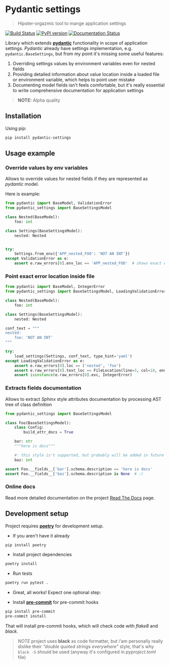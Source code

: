 # Pydantic settings
> Hipster-orgazmic tool to mange application settings

[![Build Status](https://travis-ci.com/danields761/pydantic-settings.svg?branch=master)](https://travis-ci.com/danields761/pydantic-settings)
[![PyPI version](https://badge.fury.io/py/pydantic-settings.svg)](https://badge.fury.io/py/pydantic-settings)
[![Documentation Status](https://readthedocs.org/projects/pydantic-settings/badge/?version=latest)](https://pydantic-settings.readthedocs.io/en/latest/?badge=latest)

Library which extends [__pydantic__](https://github.com/samuelcolvin/pydantic) functionality in scope of application settings. *Pydantic* already have settings
implementation, e.g. `pydantic.BaseSettings`, but from my point it's missing some useful features:

1. Overriding settings values by environment variables even for nested fields
2. Providing detailed information about value location inside a loaded file or environment variable, which helps to point user mistake
3. Documenting model fields isn't feels comfortable, but it's really essential to write comprehensive documentation for application settings

> __NOTE:__ Alpha quality

## Installation

Using pip:

```sh
pip install pydantic-settings
```

## Usage example

### Override values by env variables

Allows to override values for nested fields if they are represented as *pydantic* model.

Here is example:

```python
from pydantic import BaseModel, ValidationError
from pydantic_settings import BaseSettingsModel

class Nested(BaseModel):
    foo: int

class Settings(BaseSettingsModel):
    nested: Nested


try:
    Settings.from_env({'APP_nested_FOO': 'NOT AN INT'})
except ValidationError as e:
    assert e.raw_errors[0].env_loc == 'APP_nested_FOO'  # shows exact env variable name
```

### Point exact error location inside file

```python
from pydantic import BaseModel, IntegerError
from pydantic_settings import BaseSettingsModel, LoadingValidationError, load_settings, FileLocation

class Nested(BaseModel):
    foo: int

class Settings(BaseSettingsModel):
    nested: Nested

conf_text = """
nested:
    foo: 'NOT AN INT'
"""

try:
    load_settings(Settings, conf_text, type_hint='yaml')
except LoadingValidationError as e:
    assert e.raw_errors[0].loc == ('nested', 'foo')
    assert e.raw_errors[0].text_loc == FileLocation(line=3, col=10, end_line=3, end_col=22)
    assert isinstance(e.raw_errors[0].exc, IntegerError)

```


### Extracts fields documentation

Allows to extract *Sphinx* style attributes documentation by processing AST tree of class definition

```python
from pydantic_settings import BaseSettingsModel

class Foo(BaseSettingsModel):
    class Config:
        build_attr_docs = True

    bar: str
    """here is docs"""

    #: this style is't supported, but probably will be added in future
    baz: int

assert Foo.__fields__['bar'].schema.description == 'here is docs'
assert Foo.__fields__['baz'].schema.description is None  # :(
```

### Online docs

Read more detailed documentation on the project
[Read The Docs](https://pydantic-settings.readthedocs.io/en/latest/) page.

## Development setup

Project requires [__poetry__](https://github.com/sdispater/poetry) for development setup.

* If you aren't have it already

```sh
pip install poetry
``` 

* Install project dependencies

```sh
poetry install
```

* Run tests

```sh
poetry run pytest .
```

* Great, all works! Expect one optional step:

* Install [__pre-commit__](https://github.com/pre-commit/pre-commit) for pre-commit hooks

```sh
pip install pre-commit
pre-commit install
```

That will install pre-commit hooks, which will check code with *flake8* and *black*.

> *NOTE* project uses __black__ as code formatter, but i'am personally really dislike their
> *"double quoted strings everywhere"* style, that's why `black -S` should be used
> (anyway it's configured in *pyproject.toml* file)